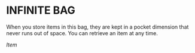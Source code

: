 # INFINITE BAG

When you store items in this bag, they are kept in a pocket dimension that never runs out of space. You can retrieve an item at any time.

*Item*